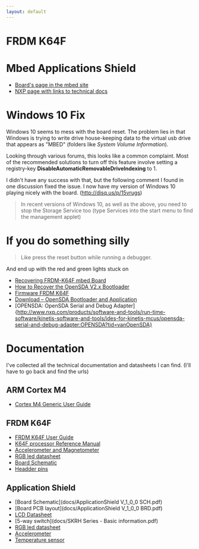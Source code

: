 ```yaml
---
layout: default
---
```


# FRDM K64F

# Mbed Applications Shield
 * [Board's page in the mbed site](https://developer.mbed.org/platforms/FRDM-K64F/)
 * [NXP page with links to technical docs](http://www.nxp.com/products/software-and-tools/hardware-development-tools/freedom-development-boards/freedom-development-platform-for-kinetis-k64-k63-and-k24-mcus:FRDM-K64F)
# Windows 10 Fix
Windows 10 seems to mess with the board reset.  The problem lies in that Windows is trying to write drive house-keeping data to the virtual usb drive that appears as "MBED" (folders like _System Volume Information_).

Looking through various forums, this looks like a common complaint.
Most of the recommended solutions to turn off this feature involve setting a registry-key **DisableAutomaticRemovableDriveIndexing** to 1.

I didn't have any success with that, but the following comment I found in one discussion fixed the issue.  I now have my version of Windows 10 playing nicely with the board. (http://disq.us/p/15vrugs)
> In recent versions of Windows 10, as well as the above, you need to stop the Storage Service too (type Services into the start menu to find the management applet)

# If you do something silly
> Like press the reset button while running a debugger.

And end up with the red and green lights stuck on

* [Recovering FRDM-K64F mbed Board](https://mcuoneclipse.com/2014/04/19/recovering-frdm-k64f-mbed-board/)
* [How to Recover the OpenSDA V2.x Bootloader](https://mcuoneclipse.com/2016/06/26/how-to-recover-the-opensda-v2-x-bootloader/)
* [Firmware FRDM K64F](https://developer.mbed.org/handbook/Firmware-FRDM-K64F)
* [Download – OpenSDA Bootloader and Application](http://www.nxp.com/products/software-and-tools/run-time-software/kinetis-software-and-tools/ides-for-kinetis-mcus/opensda-serial-and-debug-adapter:OPENSDA?tid=vanOpenSDA#FRDM-K64F)
* [OPENSDA: OpenSDA Serial and Debug Adapter]{http://www.nxp.com/products/software-and-tools/run-time-software/kinetis-software-and-tools/ides-for-kinetis-mcus/opensda-serial-and-debug-adapter:OPENSDA?tid=vanOpenSDA}


# Documentation
I've collected all the technical documentation and datasheets I can find.
(I'll have to go back and find the urls)

## ARM Cortex M4
* [Cortex M4 Generic User Guide](docs\DUI0553A_cortex_m4_dgug.pdf)

## FRDM K64F
* [FRDM K64F User Guide](docs/FRDMK64FUG.pdf)
* [K64F processor Reference Manual](docs/K64P144M120SF5RM.pdf)
* [Accelerometer and Magnetometer](docs/FXOS8700CQ.pdf)
* [RGB led datasheet](docs/CLV1AFKB(874).pdf)
* [Board Schematic](docs/FRDM-K64F-SCH-E4.pdf)
* [Headder pins](docs/FRDM-K64F_PKG_pins.pdf)

## Application Shield
* [Board Schematic](docs/ApplicationShield V_1_0_0 SCH.pdf)
* [Board PCB layout](docs/ApplicationShield V_1_0_0 BRD.pdf)
* [LCD Datasheet](docs/NHD-C12832A1Z-FSW-FBW-3V3.pdf)
* [5-way switch](docs/SKRH Series - Basic information.pdf)
* [RGB led datasheet](docs/CLV1AFKB(874).pdf)
* [Accelerometer](docs/MMA7660FC.pdf)
* [Temperature sensor](docs/LM75B.pdf)
